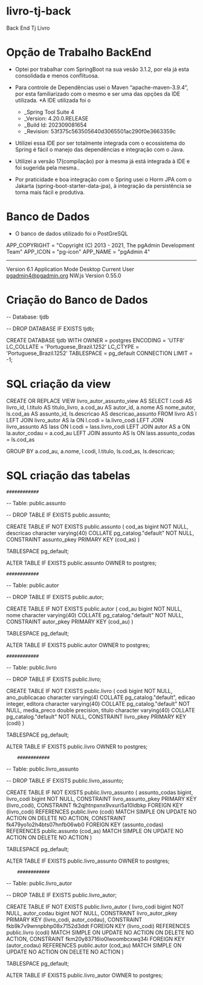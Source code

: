 # livro-tj-back
Back End Tj Livro

# Opção de Trabalho BackEnd

* Optei por trabalhar com SpringBoot na sua vesão 3.1.2, por ela já esta consolidada e menos conflituosa.
* Para controle de Dependências usei o Maven “apache-maven-3.9.4”, por esta familiarizado com o mesmo e ser uma das opções da IDE utilizada.
*A IDE utilizada foi o
	* _Spring Tool Suite 4 
	* _Version: 4.20.0.RELEASE
	* _Build Id: 202309081654
	* _Revision: 53f375c563505640d3065501ac290f0e3663359c

* Utilizei essa IDE por ser totalmente integrada com o ecossistema do Spring é fácil o manejo das dependências e integração com o Java.

* Utilizei a versão 17(compilação) por à mesma já está integrada à IDE e foi sugerida pela mesma..
* Por praticidade e boa integração com o Spring usei o Horm JPA com o Jakarta (spring-boot-starter-data-jpa), à integração da persistência se torna mais fácil e produtiva.


# Banco de Dados

* O banco de dados utilizado foi o PostGreSQL

APP_COPYRIGHT = "Copyright (C) 2013 - 2021, The pgAdmin Development Team"
APP_ICON = "pg-icon"
APP_NAME = "pgAdmin 4"

-----------------------------

Version
6.1
Application Mode
Desktop
Current User
pgadmin4@pgadmin.org
NW.js Version
0.55.0

# Criação do Banco de Dados
-- Database: tjdb

-- DROP DATABASE IF EXISTS tjdb;

CREATE DATABASE tjdb
    WITH 
    OWNER = postgres
    ENCODING = 'UTF8'
    LC_COLLATE = 'Portuguese_Brazil.1252'
    LC_CTYPE = 'Portuguese_Brazil.1252'
    TABLESPACE = pg_default
    CONNECTION LIMIT = -1;

# SQL criação da view


CREATE OR REPLACE VIEW livro_autor_assunto_view AS
SELECT
    l.codi AS livro_id,
    l.titulo AS titulo_livro,
    a.cod_au  AS autor_id,
    a.nome AS nome_autor,
	ls.cod_as AS assunto_id,
    ls.descricao AS descricao_assunto
FROM
    livro AS l
LEFT JOIN
    livro_autor AS la ON l.codi = la.livro_codi
LEFT JOIN
    livro_assunto AS lass ON l.codi = lass.livro_codi
LEFT JOIN
    autor AS a ON la.autor_codau = a.cod_au
LEFT JOIN
   assunto AS ls ON lass.assunto_codas = ls.cod_as

GROUP BY
	a.cod_au,
	a.nome,
	l.codi,
    l.titulo,
	ls.cod_as,
    ls.descricao;
	

# SQL criação das tabelas

	############
	
-- Table: public.assunto

-- DROP TABLE IF EXISTS public.assunto;

CREATE TABLE IF NOT EXISTS public.assunto
(
    cod_as bigint NOT NULL,
    descricao character varying(40) COLLATE pg_catalog."default" NOT NULL,
    CONSTRAINT assunto_pkey PRIMARY KEY (cod_as)
)

TABLESPACE pg_default;

ALTER TABLE IF EXISTS public.assunto
    OWNER to postgres;
	
	############
	
-- Table: public.autor

-- DROP TABLE IF EXISTS public.autor;

CREATE TABLE IF NOT EXISTS public.autor
(
    cod_au bigint NOT NULL,
    nome character varying(40) COLLATE pg_catalog."default" NOT NULL,
    CONSTRAINT autor_pkey PRIMARY KEY (cod_au)
)

TABLESPACE pg_default;

ALTER TABLE IF EXISTS public.autor
    OWNER to postgres;
	
	############

-- Table: public.livro

-- DROP TABLE IF EXISTS public.livro;

CREATE TABLE IF NOT EXISTS public.livro
(
    codi bigint NOT NULL,
    ano_publicacao character varying(4) COLLATE pg_catalog."default",
    edicao integer,
    editora character varying(40) COLLATE pg_catalog."default" NOT NULL,
    media_preco double precision,
    titulo character varying(40) COLLATE pg_catalog."default" NOT NULL,
    CONSTRAINT livro_pkey PRIMARY KEY (codi)
)

TABLESPACE pg_default;

ALTER TABLE IF EXISTS public.livro
    OWNER to postgres;
	
		############
	
-- Table: public.livro_assunto

-- DROP TABLE IF EXISTS public.livro_assunto;

CREATE TABLE IF NOT EXISTS public.livro_assunto
(
    assunto_codas bigint,
    livro_codi bigint NOT NULL,
    CONSTRAINT livro_assunto_pkey PRIMARY KEY (livro_codi),
    CONSTRAINT fk2qjhtnpxnx9vxuri5a10ldbkp FOREIGN KEY (livro_codi)
        REFERENCES public.livro (codi) MATCH SIMPLE
        ON UPDATE NO ACTION
        ON DELETE NO ACTION,
    CONSTRAINT fk479yo1o2h4bts07hnfb06wb0 FOREIGN KEY (assunto_codas)
        REFERENCES public.assunto (cod_as) MATCH SIMPLE
        ON UPDATE NO ACTION
        ON DELETE NO ACTION
)

TABLESPACE pg_default;

ALTER TABLE IF EXISTS public.livro_assunto
    OWNER to postgres;
	
		############	
	
	
-- Table: public.livro_autor

-- DROP TABLE IF EXISTS public.livro_autor;

CREATE TABLE IF NOT EXISTS public.livro_autor
(
    livro_codi bigint NOT NULL,
    autor_codau bigint NOT NULL,
    CONSTRAINT livro_autor_pkey PRIMARY KEY (livro_codi, autor_codau),
    CONSTRAINT fkb9k7v9wnnpbhp08x7152d3ddt FOREIGN KEY (livro_codi)
        REFERENCES public.livro (codi) MATCH SIMPLE
        ON UPDATE NO ACTION
        ON DELETE NO ACTION,
    CONSTRAINT fkm20y83716io0lwoombcxwq34i FOREIGN KEY (autor_codau)
        REFERENCES public.autor (cod_au) MATCH SIMPLE
        ON UPDATE NO ACTION
        ON DELETE NO ACTION
)

TABLESPACE pg_default;

ALTER TABLE IF EXISTS public.livro_autor
    OWNER to postgres;